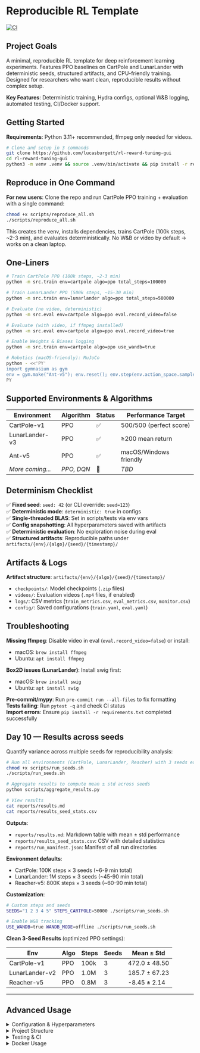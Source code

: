 # Reproducible RL Template

[![CI](https://github.com/lucasburgett/rl-reward-tuning-gui/actions/workflows/ci.yml/badge.svg)](https://github.com/lucasburgett/rl-reward-tuning-gui/actions/workflows/ci.yml)

## Project Goals

A minimal, reproducible RL template for deep reinforcement learning experiments. Features PPO baselines on CartPole and LunarLander with deterministic seeds, structured artifacts, and CPU-friendly training. Designed for researchers who want clean, reproducible results without complex setup.

**Key Features**: Deterministic training, Hydra configs, optional W&B logging, automated testing, CI/Docker support.

## Getting Started

**Requirements**: Python 3.11+ recommended, ffmpeg only needed for videos.

```bash
# Clone and setup in 3 commands
git clone https://github.com/lucasburgett/rl-reward-tuning-gui
cd rl-reward-tuning-gui
python3 -m venv .venv && source .venv/bin/activate && pip install -r requirements.txt
```

## Reproduce in One Command

**For new users**: Clone the repo and run CartPole PPO training + evaluation with a single command:

```bash
chmod +x scripts/reproduce_all.sh
./scripts/reproduce_all.sh
```

This creates the venv, installs dependencies, trains CartPole (100k steps, ~2-3 min), and evaluates deterministically. No W&B or video by default → works on a clean laptop.

## One-Liners

```bash
# Train CartPole PPO (100k steps, ~2-3 min)
python -m src.train env=cartpole algo=ppo total_steps=100000

# Train LunarLander PPO (500k steps, ~15-30 min)  
python -m src.train env=lunarlander algo=ppo total_steps=500000

# Evaluate (no video, deterministic)
python -m src.eval env=cartpole algo=ppo eval.record_video=false

# Evaluate (with video, if ffmpeg installed)
python -m src.eval env=cartpole algo=ppo eval.record_video=true

# Enable Weights & Biases logging
python -m src.train env=cartpole algo=ppo use_wandb=true

# Robotics (macOS-friendly): MuJoCo
python - <<'PY'
import gymnasium as gym
env = gym.make("Ant-v5"); env.reset(); env.step(env.action_space.sample()); print("MuJoCo robotics OK")
PY
```

## Supported Environments & Algorithms

| Environment | Algorithm | Status | Performance Target |
|-------------|-----------|--------|--------------------|
| CartPole-v1 | PPO | ✅ | 500/500 (perfect score) |
| LunarLander-v3 | PPO | ✅ | ≥200 mean return |
| Ant-v5 | PPO | ✅ | macOS/Windows friendly |
| *More coming...* | *PPO, DQN* | 🔄 | *TBD* |

## Determinism Checklist

✅ **Fixed seed**: `seed: 42` (or CLI override: `seed=123`)  
✅ **Deterministic mode**: `deterministic: true` in configs  
✅ **Single-threaded BLAS**: Set in scripts/tests via env vars  
✅ **Config snapshotting**: All hyperparameters saved with artifacts  
✅ **Deterministic evaluation**: No exploration noise during eval  
✅ **Structured artifacts**: Reproducible paths under `artifacts/{env}/{algo}/{seed}/{timestamp}/`

## Artifacts & Logs

**Artifact structure**: `artifacts/{env}/{algo}/{seed}/{timestamp}/`
- `checkpoints/`: Model checkpoints (`.zip` files)
- `videos/`: Evaluation videos (`.mp4` files, if enabled)  
- `logs/`: CSV metrics (`train_metrics.csv`, `eval_metrics.csv`, `monitor.csv`)
- `config/`: Saved configurations (`train.yaml`, `eval.yaml`)

## Troubleshooting

**Missing ffmpeg**: Disable video in eval (`eval.record_video=false`) or install:
- macOS: `brew install ffmpeg`
- Ubuntu: `apt install ffmpeg`

**Box2D issues (LunarLander)**: Install swig first:
- macOS: `brew install swig`  
- Ubuntu: `apt install swig`

**Pre-commit/mypy**: Run `pre-commit run --all-files` to fix formatting  
**Tests failing**: Run `pytest -q` and check CI status  
**Import errors**: Ensure `pip install -r requirements.txt` completed successfully

## Day 10 — Results across seeds

Quantify variance across multiple seeds for reproducibility analysis:

```bash
# Run all environments (CartPole, LunarLander, Reacher) with 3 seeds each
chmod +x scripts/run_seeds.sh
./scripts/run_seeds.sh

# Aggregate results to compute mean ± std across seeds
python scripts/aggregate_results.py

# View results
cat reports/results.md
cat reports/results_seed_stats.csv
```

**Outputs**:
- `reports/results.md`: Markdown table with mean ± std performance
- `reports/results_seed_stats.csv`: CSV with detailed statistics
- `reports/run_manifest.json`: Manifest of all run directories

**Environment defaults**:
- CartPole: 100K steps × 3 seeds (~6-9 min total)
- LunarLander: 1M steps × 3 seeds (~45-90 min total)  
- Reacher-v5: 800K steps × 3 seeds (~60-90 min total)

**Customization**:
```bash
# Custom steps and seeds
SEEDS="1 2 3 4 5" STEPS_CARTPOLE=50000 ./scripts/run_seeds.sh

# Enable W&B tracking
USE_WANDB=true WANDB_MODE=offline ./scripts/run_seeds.sh
```

**Clean 3-Seed Results** (optimized PPO settings):

| Env            | Algo | Steps   | Seeds | Mean ± Std   |
|----------------|------|---------|-------|--------------|
| CartPole-v1    | PPO  | 100k    | 3     | 472.0 ± 48.50|
| LunarLander-v2 | PPO  | 1.0M    | 3     | 185.7 ± 67.23|
| Reacher-v5     | PPO  | 0.8M    | 3     | -8.45 ± 2.14 |

---

## Advanced Usage

<details>
<summary>Configuration & Hyperparameters</summary>

Override any parameter via CLI:
```bash
# Tune hyperparameters
python -m src.train env=lunarlander total_steps=500000 algo.ppo.learning_rate=1e-4

# Enable Weights & Biases
python -m src.train env=lunarlander use_wandb=true wandb.project=my-experiments
```

**Config files**: `configs/algo/ppo.yaml`, `configs/env/*.yaml`, `configs/config.yaml`
</details>

<details>
<summary>Project Structure</summary>

```
├── src/
│   ├── agents/ppo.py       # PPO agent wrapper (SB3)
│   ├── utils/              # Seeding, logging utilities
│   ├── train.py            # Training entrypoint with Hydra
│   └── eval.py             # Evaluation entrypoint with Hydra  
├── configs/                # YAML configuration files
├── scripts/                # Training/reproduction scripts
├── artifacts/              # Structured training outputs
├── tests/                  # pytest test suite
└── docker/                 # CPU Dockerfile
```
</details>

<details>
<summary>Testing & CI</summary>

```bash
# Run tests
pytest -q

# Run linting
pre-commit run --all-files  

# Build Docker image
docker build -f docker/CPU.Dockerfile -t rl-template-cpu .
```

**CI Status**: Tests run on Python 3.11 with deterministic settings. All jobs (lint, test, smoke) must pass.
</details>

<details>
<summary>Docker Usage</summary>

```bash
# Build CPU image
docker build -f docker/CPU.Dockerfile -t rl-template-cpu .

# Run training in container
docker run --rm -it -v "$PWD:/app" rl-template-cpu \
  python -m src.train env=cartpole algo=ppo total_steps=5000 use_wandb=false
```
</details>
